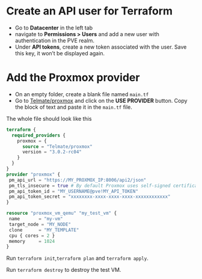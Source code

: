 # Create an API user for Terraform

* Go to **Datacenter** in the left tab
* navigate to **Permissions > Users** and add a new user with authentication in the PVE realm. 
* Under **API tokens**, create a new token associated with the user. Save this key, it won’t be displayed again.

# Add the Proxmox provider

* On an empty folder, create a blank file named `main.tf`
* Go to [Telmate/proxmox](https://registry.terraform.io/providers/Telmate/proxmox/latest) and click on the **USE PROVIDER** button. Copy the block of text and paste it in the `main.tf` file.

The whole file should look like this

```tf
terraform {
  required_providers {
    proxmox = {
      source = "Telmate/proxmox"
      version = "3.0.2-rc04"
    }
  }
}
provider "proxmox" {
 pm_api_url = "https://MY_PROXMOX_IP:8006/api2/json"
 pm_tls_insecure = true # By default Proxmox uses self-signed certificates
 pm_api_token_id = "MY_USERNAME@pve!MY_API_TOKEN"
 pm_api_token_secret = "xxxxxxxx-xxxx-xxxx-xxxx-xxxxxxxxxxxx"
}

resource "proxmox_vm_qemu" "my_test_vm" {
 name       = "my-vm"
 target_node = "MY_NODE"
 clone      = "MY_TEMPLATE"
 cpu { cores = 2 }
 memory     = 1024
}
```
Run `terraform init`,`terraform plan` and `terraform apply`.

Run `terraform destroy` to destroy the test VM.
